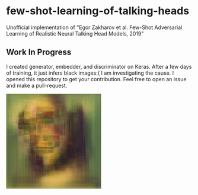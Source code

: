 # few-shot-learning-of-talking-heads
Unofficial implementation of "Egor Zakharov et al. Few-Shot Adversarial Learning of Realistic Neural Talking Head Models, 2019"

## Work In Progress
I created generator, embedder, and discriminator on Keras. After a few days of training, it just infers black images:( I am investigating the cause. I opened this repository to get your contribution. Feel free to open an issue and make a pull-request.

![results/0_300/7.jpg](https://raw.githubusercontent.com/asterisk37n/few-shot-learning-of-talking-heads/master/7.jpg)
